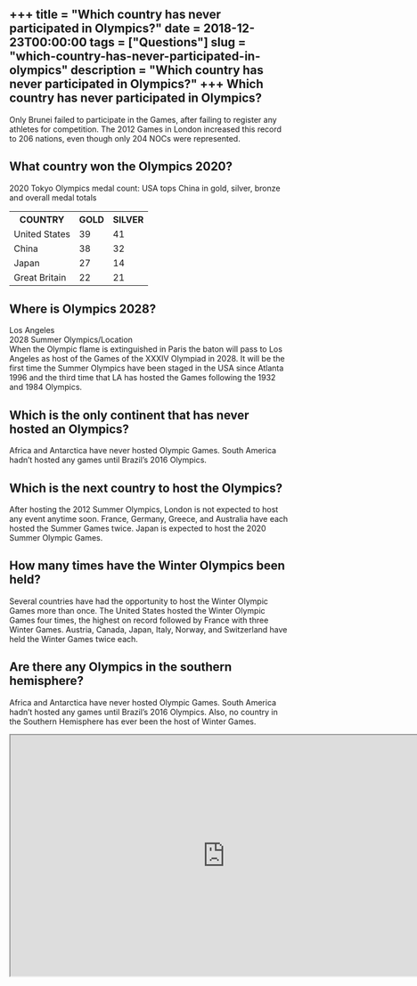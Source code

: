 +++
title = "Which country has never participated in Olympics?"
date = 2018-12-23T00:00:00
tags = ["Questions"]
slug = "which-country-has-never-participated-in-olympics"
description = "Which country has never participated in Olympics?"
+++
Which country has never participated in Olympics?
-------------------------------------------------

Only Brunei failed to participate in the Games, after failing to register any athletes for competition. The 2012 Games in London increased this record to 206 nations, even though only 204 NOCs were represented.

What country won the Olympics 2020?
-----------------------------------

2020 Tokyo Olympics medal count: USA tops China in gold, silver, bronze and overall medal totals

<table><tr><th>COUNTRY</th><th>GOLD</th><th>SILVER</th></tr><tr><td>United States</td><td>39</td><td>41</td></tr><tr><td>China</td><td>38</td><td>32</td></tr><tr><td>Japan</td><td>27</td><td>14</td></tr><tr><td>Great Britain</td><td>22</td><td>21</td></tr></table>

Where is Olympics 2028?
-----------------------

Los Angeles  
2028 Summer Olympics/Location  
When the Olympic flame is extinguished in Paris the baton will pass to Los Angeles as host of the Games of the XXXIV Olympiad in 2028. It will be the first time the Summer Olympics have been staged in the USA since Atlanta 1996 and the third time that LA has hosted the Games following the 1932 and 1984 Olympics.

Which is the only continent that has never hosted an Olympics?
--------------------------------------------------------------

Africa and Antarctica have never hosted Olympic Games. South America hadn’t hosted any games until Brazil’s 2016 Olympics.

Which is the next country to host the Olympics?
-----------------------------------------------

After hosting the 2012 Summer Olympics, London is not expected to host any event anytime soon. France, Germany, Greece, and Australia have each hosted the Summer Games twice. Japan is expected to host the 2020 Summer Olympic Games.

How many times have the Winter Olympics been held?
--------------------------------------------------

Several countries have had the opportunity to host the Winter Olympic Games more than once. The United States hosted the Winter Olympic Games four times, the highest on record followed by France with three Winter Games. Austria, Canada, Japan, Italy, Norway, and Switzerland have held the Winter Games twice each.

Are there any Olympics in the southern hemisphere?
--------------------------------------------------

Africa and Antarctica have never hosted Olympic Games. South America hadn’t hosted any games until Brazil’s 2016 Olympics. Also, no country in the Southern Hemisphere has ever been the host of Winter Games.

<iframe allow="accelerometer; autoplay; clipboard-write; encrypted-media; gyroscope; picture-in-picture" allowfullscreen="" class="__youtube_prefs__  epyt-is-override  no-lazyload" data-no-lazy="1" data-origheight="433" data-origwidth="770" data-skipgform_ajax_framebjll="" height="433" id="_ytid_39698" loading="lazy" src="https://www.youtube.com/embed/0bXJGZgR1BU?enablejsapi=1&autoplay=0&cc_load_policy=0&cc_lang_pref=&iv_load_policy=1&loop=0&modestbranding=0&rel=1&fs=1&playsinline=0&autohide=2&theme=dark&color=red&controls=1&" title="YouTube player" width="770"></iframe>
